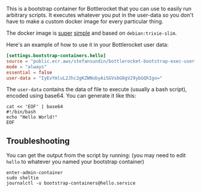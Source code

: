 This is a bootstrap container for Bottlerocket that you can use to easily run arbitrary scripts. It executes whatever you put in the user-data so you don't have to make a custom docker image for every particular thing.

The docker image is [super](Dockerfile) [simple](main.sh) and based on `debian:trixie-slim`.

Here's an example of how to use it in your Bottlerocket user data:

```toml
[settings.bootstrap-containers.hello]
source = "public.ecr.aws/stefansundin/bottlerocket-bootstrap-exec-user-data:latest"
mode = "always"
essential = false
user-data = "IyEvYmluL2Jhc2gKZWNobyAiSGVsbG8gV29ybGQhIgo="
```

The `user-data` contains the data of file to execute (usually a bash script), encoded using base64. You can generate it like this:

```shell
cat << 'EOF' | base64
#!/bin/bash
echo "Hello World!"
EOF
```

## Troubleshooting

You can get the output from the script by running: (you may need to edit `hello` to whatever you named your bootstrap container)

```shell
enter-admin-container
sudo sheltie
journalctl -u bootstrap-containers@hello.service
```
